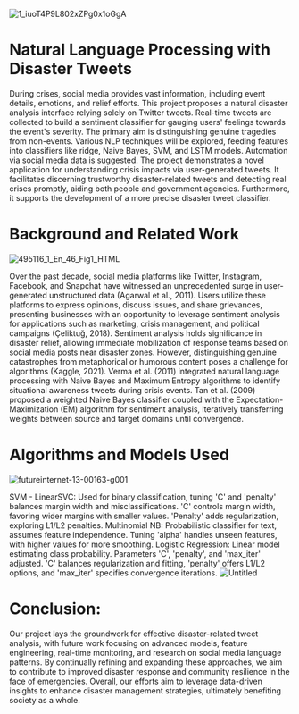 ![1_iuoT4P9L802xZPg0x1oGgA](https://github.com/anujthakur5592/Web-Mining-Project/assets/166769513/1267dc88-bd9a-42ea-abce-ce4fd620c6de)

# Natural Language Processing with Disaster Tweets
During crises, social media provides vast information, including event details, emotions, and relief efforts. This project proposes a natural disaster analysis interface relying solely on Twitter tweets. Real-time tweets are collected to build a sentiment classifier for gauging users' feelings towards the event's severity. The primary aim is distinguishing genuine tragedies from non-events. Various NLP techniques will be explored, feeding features into classifiers like ridge, Naive Bayes, SVM, and LSTM models. Automation via social media data is suggested. The project demonstrates a novel application for understanding crisis impacts via user-generated tweets. It facilitates discerning trustworthy disaster-related tweets and detecting real crises promptly, aiding both people and government agencies. Furthermore, it supports the development of a more precise disaster tweet classifier.
# Background and Related Work
![495116_1_En_46_Fig1_HTML](https://github.com/anujthakur5592/Web-Mining-Project/assets/166769513/eefda0ee-7fdc-44ce-b22f-f569b11bd864)

Over the past decade, social media platforms like Twitter, Instagram, Facebook, and Snapchat have witnessed an unprecedented surge in user-generated unstructured data (Agarwal et al., 2011). Users utilize these platforms to express opinions, discuss issues, and share grievances, presenting businesses with an opportunity to leverage sentiment analysis for applications such as marketing, crisis management, and political campaigns (Çeliktuğ, 2018). Sentiment analysis holds significance in disaster relief, allowing immediate mobilization of response teams based on social media posts near disaster zones. However, distinguishing genuine catastrophes from metaphorical or humorous content poses a challenge for algorithms (Kaggle, 2021). Verma et al. (2011) integrated natural language processing with Naive Bayes and Maximum Entropy algorithms to identify situational awareness tweets during crisis events. Tan et al. (2009) proposed a weighted Naive Bayes classifier coupled with the Expectation-Maximization (EM) algorithm for sentiment analysis, iteratively transferring weights between source and target domains until convergence.
# Algorithms and Models Used
![futureinternet-13-00163-g001](https://github.com/anujthakur5592/Web-Mining-Project/assets/166769513/792c5de5-848e-415f-a8c5-5fb5b2918de8)

SVM - LinearSVC: Used for binary classification, tuning 'C' and 'penalty' balances margin width and misclassifications. 'C' controls margin width, favoring wider margins with smaller values. 'Penalty' adds regularization, exploring L1/L2 penalties.
Multinomial NB: Probabilistic classifier for text, assumes feature independence. Tuning 'alpha' handles unseen features, with higher values for more smoothing.
Logistic Regression: Linear model estimating class probability. Parameters 'C', 'penalty', and 'max_iter' adjusted. 'C' balances regularization and fitting, 'penalty' offers L1/L2 options, and 'max_iter' specifies convergence iterations.
![Untitled](https://github.com/anujthakur5592/Web-Mining-Project/assets/166769513/43ed890d-4acb-4c59-9b71-16050abda873)

# Conclusion: 
Our project lays the groundwork for effective disaster-related tweet analysis, with future work focusing on advanced models, feature engineering, real-time monitoring, and research on social media language patterns.
By continually refining and expanding these approaches, we aim to contribute to improved disaster response and community resilience in the face of emergencies.
Overall, our efforts aim to leverage data-driven insights to enhance disaster management strategies, ultimately benefiting society as a whole.
